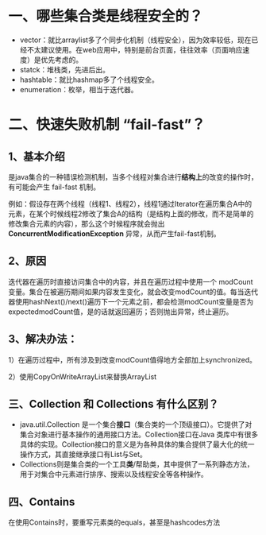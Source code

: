 # 一、哪些集合类是线程安全的？

- vector：就比arraylist多了个同步化机制（线程安全），因为效率较低，现在已经不太建议使用。在web应用中，特别是前台页面，往往效率（页面响应速度）是优先考虑的。
- statck：堆栈类，先进后出。
- hashtable：就比hashmap多了个线程安全。
- enumeration：枚举，相当于迭代器。



# 二、快速失败机制 “fail-fast”？

## 1、基本介绍

是java集合的一种错误检测机制，当多个线程对集合进行**结构上**的改变的操作时，有可能会产生 fail-fast 机制。

例如：假设存在两个线程（线程1、线程2），线程1通过Iterator在遍历集合A中的元素，在某个时候线程2修改了集合A的结构（是结构上面的修改，而不是简单的修改集合元素的内容），那么这个时候程序就会抛出 **ConcurrentModificationException** 异常，从而产生fail-fast机制。

## 2、原因

迭代器在遍历时直接访问集合中的内容，并且在遍历过程中使用一个 modCount 变量。集合在被遍历期间如果内容发生变化，就会改变modCount的值。每当迭代器使用hashNext()/next()遍历下一个元素之前，都会检测modCount变量是否为expectedmodCount值，是的话就返回遍历；否则抛出异常，终止遍历。

## 3、解决办法：

1）在遍历过程中，所有涉及到改变modCount值得地方全部加上synchronized。

2）使用CopyOnWriteArrayList来替换ArrayList





## 三、Collection 和 Collections 有什么区别？

- java.util.Collection 是一个集合**接口**（集合类的一个顶级接口）。它提供了对集合对象进行基本操作的通用接口方法。Collection接口在Java 类库中有很多具体的实现。Collection接口的意义是为各种具体的集合提供了最大化的统一操作方式，其直接继承接口有List与Set。
- Collections则是集合类的一个工具**类**/帮助类，其中提供了一系列静态方法，用于对集合中元素进行排序、搜索以及线程安全等各种操作。



## 四、Contains

在使用Contains时，要重写元素类的equals，甚至是hashcodes方法

